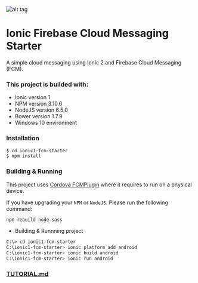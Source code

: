 ![alt tag](https://raw.githubusercontent.com/mexists/ionic2-fcm-starter/master/www/img/ionic-md-logo.png)
# Ionic Firebase Cloud Messaging Starter
A simple cloud messaging using Ionic 2 and Firebase Cloud Messaging (FCM).
### This project is builded with:
* Ionic version 1
* NPM version 3.10.6
* NodeJS version 6.5.0
* Bower version 1.7.9
* Windows 10 environment

### Installation
```sh
$ cd ionic1-fcm-starter
$ npm install
```
### Building & Running
This project uses [Cordova FCMPlugin](https://www.npmjs.com/package/cordova-plugin-fcm) where it requires to run on a physical device.

If you have upgrading your `NPM` or `NodeJS`. Please run the following command:
```sh
npm rebuild node-sass
```
* Building & Runnning project
```sh
C:\> cd ionic1-fcm-starter
C:\ionic1-fcm-starter> ionic platform add android
C:\ionic1-fcm-starter> ionic build android
C:\ionic1-fcm-starter> ionic run android
```

### [TUTORIAL.md](https://github.com/mexists/ionic2-fcm-starter/blob/master/TUTORIAL.md)
